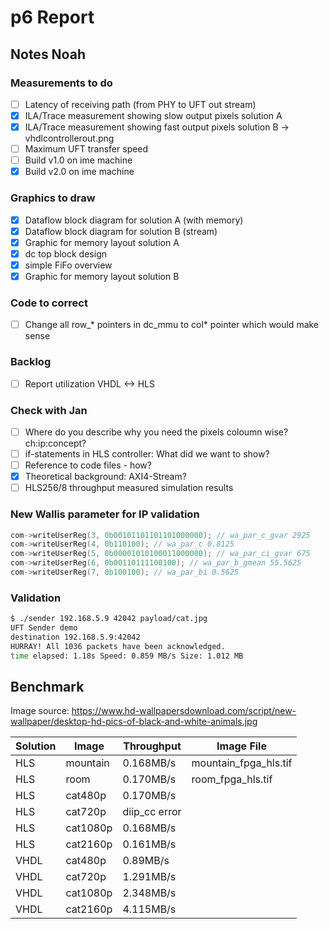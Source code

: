 # p6 Report

## Notes Noah
### Measurements to do
* [ ] Latency of receiving path (from PHY to UFT out stream)
* [x] ILA/Trace measurement showing slow output pixels solution A
* [x] ILA/Trace measurement showing fast output pixels solution B -> vhdlcontrollerout.png
* [ ] Maximum UFT transfer speed
* [ ] Build v1.0 on ime machine
* [x] Build v2.0 on ime machine

### Graphics to draw
* [x] Dataflow block diagram for solution A (with memory)
* [x] Dataflow block diagram for solution B (stream)
* [x] Graphic for memory layout solution A
* [x] dc top block design
* [x] simple FiFo overview
* [x] Graphic for memory layout solution B

### Code to correct
* [ ] Change all row_* pointers in dc_mmu to col* pointer which would make sense

### Backlog
* [ ] Report utilization VHDL <-> HLS

### Check with Jan
* [ ] Where do you describe why you need the pixels coloumn wise? ch:ip:concept?
* [ ] if-statements in HLS controller: What did we want to show?
* [ ] Reference to code files - how?
* [x] Theoretical background: AXI4-Stream?
* [ ] HLS256/8 throughput measured simulation results

### New Wallis parameter for IP validation
```C
com->writeUserReg(3, 0b00101101101101000000); // wa_par_c_gvar 2925
com->writeUserReg(4, 0b110100); // wa_par_c 0.8125
com->writeUserReg(5, 0b00001010100011000000); // wa_par_ci_gvar 675
com->writeUserReg(6, 0b00110111100100); // wa_par_b_gmean 55.5625
com->writeUserReg(7, 0b100100); // wa_par_bi 0.5625
```

### Validation
```bash
$ ./sender 192.168.5.9 42042 payload/cat.jpg
UFT Sender demo
destination 192.168.5.9:42042
HURRAY! All 1036 packets have been acknowledged.
time elapsed: 1.18s Speed: 0.859 MB/s Size: 1.012 MB
```

## Benchmark

Image source: https://www.hd-wallpapersdownload.com/script/new-wallpaper/desktop-hd-pics-of-black-and-white-animals.jpg

| Solution | Image | Throughput | Image File |
|----------|-------|------------|------------|
| HLS      | mountain | 0.168MB/s | mountain_fpga_hls.tif |
| HLS      | room     | 0.170MB/s | room_fpga_hls.tif |
| HLS      | cat480p  | 0.170MB/s |  |
| HLS      | cat720p  | diip_cc error |  |
| HLS      | cat1080p  | 0.168MB/s |  |
| HLS      | cat2160p  | 0.161MB/s |  |
| VHDL     | cat480p  | 0.89MB/s |  |
| VHDL     | cat720p  | 1.291MB/s |  |
| VHDL     | cat1080p  | 2.348MB/s |  |
| VHDL     | cat2160p  | 4.115MB/s |  |
